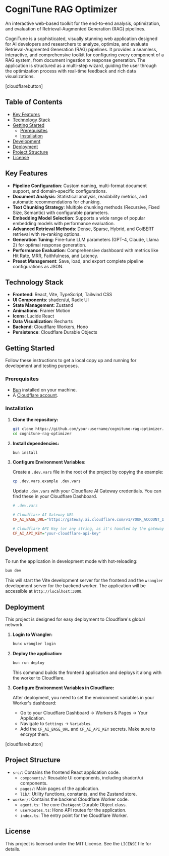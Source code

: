 # CogniTune RAG Optimizer

An interactive web-based toolkit for the end-to-end analysis, optimization, and evaluation of Retrieval-Augmented Generation (RAG) pipelines.

CogniTune is a sophisticated, visually stunning web application designed for AI developers and researchers to analyze, optimize, and evaluate Retrieval-Augmented Generation (RAG) pipelines. It provides a seamless, interactive, and comprehensive toolkit for configuring every component of a RAG system, from document ingestion to response generation. The application is structured as a multi-step wizard, guiding the user through the optimization process with real-time feedback and rich data visualizations.

[cloudflarebutton]

## Table of Contents

- [Key Features](#key-features)
- [Technology Stack](#technology-stack)
- [Getting Started](#getting-started)
  - [Prerequisites](#prerequisites)
  - [Installation](#installation)
- [Development](#development)
- [Deployment](#deployment)
- [Project Structure](#project-structure)
- [License](#license)

## Key Features

- **Pipeline Configuration**: Custom naming, multi-format document support, and domain-specific configurations.
- **Document Analysis**: Statistical analysis, readability metrics, and automatic recommendations for chunking.
- **Text Chunking Strategy**: Multiple chunking methods (Recursive, Fixed Size, Semantic) with configurable parameters.
- **Embedding Model Selection**: Supports a wide range of popular embedding models with performance evaluation.
- **Advanced Retrieval Methods**: Dense, Sparse, Hybrid, and ColBERT retrieval with re-ranking options.
- **Generation Tuning**: Fine-tune LLM parameters (GPT-4, Claude, Llama 2) for optimal response generation.
- **Performance Evaluation**: Comprehensive dashboard with metrics like Hit Rate, MRR, Faithfulness, and Latency.
- **Preset Management**: Save, load, and export complete pipeline configurations as JSON.

## Technology Stack

- **Frontend**: React, Vite, TypeScript, Tailwind CSS
- **UI Components**: shadcn/ui, Radix UI
- **State Management**: Zustand
- **Animations**: Framer Motion
- **Icons**: Lucide React
- **Data Visualization**: Recharts
- **Backend**: Cloudflare Workers, Hono
- **Persistence**: Cloudflare Durable Objects

## Getting Started

Follow these instructions to get a local copy up and running for development and testing purposes.

### Prerequisites

- [Bun](https://bun.sh/) installed on your machine.
- A [Cloudflare account](https://dash.cloudflare.com/sign-up).

### Installation

1.  **Clone the repository:**
    ```sh
    git clone https://github.com/your-username/cognitune-rag-optimizer.git
    cd cognitune-rag-optimizer
    ```

2.  **Install dependencies:**
    ```sh
    bun install
    ```

3.  **Configure Environment Variables:**

    Create a `.dev.vars` file in the root of the project by copying the example:
    ```sh
    cp .dev.vars.example .dev.vars
    ```

    Update `.dev.vars` with your Cloudflare AI Gateway credentials. You can find these in your Cloudflare Dashboard.

    ```ini
    # .dev.vars

    # Cloudflare AI Gateway URL
    CF_AI_BASE_URL="https://gateway.ai.cloudflare.com/v1/YOUR_ACCOUNT_ID/YOUR_GATEWAY_ID/openai"

    # Cloudflare API Key (or any string, as it's handled by the gateway)
    CF_AI_API_KEY="your-cloudflare-api-key"
    ```

## Development

To run the application in development mode with hot-reloading:

```sh
bun dev
```

This will start the Vite development server for the frontend and the `wrangler` development server for the backend worker. The application will be accessible at `http://localhost:3000`.

## Deployment

This project is designed for easy deployment to Cloudflare's global network.

1.  **Login to Wrangler:**
    ```sh
    bunx wrangler login
    ```

2.  **Deploy the application:**
    ```sh
    bun run deploy
    ```
    This command builds the frontend application and deploys it along with the worker to Cloudflare.

3.  **Configure Environment Variables in Cloudflare:**

    After deployment, you need to set the environment variables in your Worker's dashboard:
    - Go to your Cloudflare Dashboard -> Workers & Pages -> Your Application.
    - Navigate to `Settings` -> `Variables`.
    - Add the `CF_AI_BASE_URL` and `CF_AI_API_KEY` secrets. Make sure to encrypt them.

[cloudflarebutton]

## Project Structure

-   `src/`: Contains the frontend React application code.
    -   `components/`: Reusable UI components, including shadcn/ui components.
    -   `pages/`: Main pages of the application.
    -   `lib/`: Utility functions, constants, and the Zustand store.
-   `worker/`: Contains the backend Cloudflare Worker code.
    -   `agent.ts`: The core `ChatAgent` Durable Object class.
    -   `userRoutes.ts`: Hono API routes for the application.
    -   `index.ts`: The entry point for the Cloudflare Worker.

## License

This project is licensed under the MIT License. See the `LICENSE` file for details.